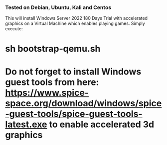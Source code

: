 ### Tested on Debian, Ubuntu, Kali and Centos


This will install Windows Server 2022 180 Days Trial with accelerated graphics on a Virtual Machine which enables playing games.
Simply execute:

# sh bootstrap-qemu.sh
# Do not forget to install Windows guest tools from here: https://www.spice-space.org/download/windows/spice-guest-tools/spice-guest-tools-latest.exe to enable accelerated 3d graphics
